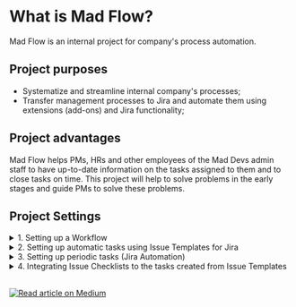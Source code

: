 # What is Mad Flow?
Mad Flow is an internal project for company's process automation.

## Project purposes
* Systematize and streamline internal company's processes;
* Transfer management processes to Jira and automate them using extensions (add-ons) and Jira functionality;

## Project advantages
Mad Flow helps PMs, HRs and other employees of the Mad Devs admin staff to have up-to-date information on the tasks assigned to them and to close tasks on time. This project will help to solve problems in the early stages and guide PMs to solve these problems.

## Project Settings

<details>
  <summary>1. Setting up a Workflow</summary>
  
  ### Setting up a Workflow
  Workflow regulates the movement of tasks in projects.

Workflow can be changed according to the ongoing project’s processes.

To get access to the Workflow's settings, you need to log in as a Jira Administrator and click on Project Settings (in the project’s window in which you're going to change the Workflow).

![Снимок экрана 2020-05-29 в 18 51 26](https://github.com/maddevsio/madflow/blob/master/pics/Screen%20Shot%202020-02-14%20at%2015.34.08.png)

Next step: click on Workflows

![Снимок экрана 2020-05-31 в 21 57 25](https://github.com/maddevsio/madflow/blob/master/pics/Screen%20Shot%202020-02-14%20at%2015.39.20.png)

You’ll see a window with the current workflow of our project. There are 4 available actions:

* Add a new workflow (add one of the classic workflows from Jira’s schemes or add another one from the marketplace).

* Change Workflow’s scheme (If you have more than one preset Workflow schemes in your base).

* View the current workflow as a text or diagram.

* Edit current workflow.

![Снимок экрана 2020-05-31 в 21 57 45](https://github.com/maddevsio/madflow/blob/master/pics/Screen%20Shot%202020-02-14%20at%2015.41.49.png)

Let’s move on to the editing. Press on the pencil icon. Jira will send you to the Workflow’s edit page.

On this page we can see the following:

* Workflow’s activation buttons (Publish changes; delete changes; View original).

* Workflow’s name editing field.

*  A button that can show how many projects are operating using the scheme.

* Switch the scheme’s form (diagram; text).

* Workflow’s export button.

* A field for directly configuring workflow elements.

![Снимок экрана 2020-05-31 в 21 58 00](https://github.com/maddevsio/madflow/blob/master/pics/Screen%20Shot%202020-02-14%20at%2016.04.40.png)

To change Workflow under the needs of a specific project, we recommend you to familiarize with Jira Atlassian’s oﬃcial documentations:

Working with workflows - https://confluence.atlassian.com/adminjiracloud/working-with-workflows-776636540.html

Advanced workflow configuration - https://confluence.atlassian.com/adminjiracloud/advanced-workflow-configuration776636620.html
</details>

<details>
  <summary>2. Setting up automatic tasks using Issue Templates for Jira</summary>
  
  ### Setting up automatic tasks using Issue Templates for Jira
  
  Add-on link: https://marketplace.atlassian.com/apps/1211044/issue-templates-for-jira?hosting=cloud&tab=overview
  Official documentation link: https://deviniti.com/support/addon/cloud/issue-templates/latest/getting-started/
  
  We have a need to periodically create tasks with similar content to any project. To avoid manually creating tasks, again and again, we use special add-ons for Jira. Issue Template enables us to create tasks from a template in a few clicks.
  So, to install add-on we need to go to Atlassian Marketplace, Jira Settings > Apps > Find new apps.

![Снимок экрана 2020-05-29 в 22 19 21](https://github.com/maddevsio/madflow/blob/master/pics/Screen%20Shot%202020-02-17%20at%2014.51.55.png)

![Снимок экрана 2020-05-29 в 22 19 21](https://github.com/maddevsio/madflow/blob/master/pics/Screen%20Shot%202020-02-17%20at%2014.52.33.png)

![Снимок экрана 2020-05-29 в 22 19 48](https://github.com/maddevsio/madflow/blob/master/pics/Screen%20Shot%202020-02-17%20at%2014.52.59.png)

Click on extension. You’ll see a pop up window, where you need to click on View app details.

![Снимок экрана 2020-05-29 в 22 20 08](https://github.com/maddevsio/madflow/blob/master/pics/Screen%20Shot%202020-02-17%20at%2015.10.18.png)

Then go to the expansion page in the Atlassian Marketplace. Here, click on Try it free or Buy it now. Note: Since the extension is paid, check its functionality first. You can use a 30-day free trial.

![Снимок экрана 2020-05-29 в 22 22 44](https://github.com/maddevsio/madflow/blob/master/pics/Screen%20Shot%202020-02-17%20at%2015.34.04.png)

Choose Cloud Jira from the list.

![Снимок экрана 2020-05-29 в 22 23 15](https://github.com/maddevsio/madflow/blob/master/pics/Screen%20Shot%202020-02-17%20at%2015.34.40.png)

Hooray! Add-on is installed.

![Снимок экрана 2020-05-29 в 22 23 56](https://github.com/maddevsio/madflow/blob/master/pics/Screen%20Shot%202020-02-17%20at%2015.34.56.png)

Let’s set up the add-on.
First of all we need to create a separate project where only templates will be placed. Let’s name it “Templates”.

![Снимок экрана 2020-05-29 в 22 26 52](https://github.com/maddevsio/madflow/blob/master/pics/Screen%20Shot%202020-02-21%20at%2014.10.50.png)

Then return to the add-on page and click on “Create Template (Basic)” button.

![Снимок экрана 2020-05-29 в 22 27 28](https://github.com/maddevsio/madflow/blob/master/pics/Screen%20Shot%202020-02-21%20at%2014.20.13.png)

Choose created by us project “Templates” as Template Repository.

![Снимок экрана 2020-05-29 в 22 27 47](https://github.com/maddevsio/madflow/blob/master/pics/Screen%20Shot%202020-02-21%20at%2014.22.33.png)

Then the program creates a body of an issue template in the “Templates” project.

Here we need to write the task which we want to automate by creating from templates. Write a title or description, choose task type and fill in all necessary parameters.

![Снимок экрана 2020-05-29 в 22 29 13](https://github.com/maddevsio/madflow/blob/master/pics/Screen%20Shot%202020-02-21%20at%2014.22.53.png)

Click on Create and our first template is done! 

Now we need to set extra settings in our project “Templates” right before using it.
Go to “Templates” Project Settings, click on Issue Templates.

![Снимок экрана 2020-05-29 в 22 33 03](https://github.com/maddevsio/madflow/blob/master/pics/Screen%20Shot%202020-02-21%20at%2014.27.06.png)

![Снимок экрана 2020-05-29 в 22 33 31](https://github.com/maddevsio/madflow/blob/master/pics/Screen%20Shot%202020-02-21%20at%2014.45.44.png)

There are three types of add-on settings: Manage Templates, Variables, Scopes.
In Manage Templates you can see every created issue-templates.

![Снимок экрана 2020-05-29 в 22 34 22](https://github.com/maddevsio/madflow/blob/master/pics/Screen%20Shot%202020-02-21%20at%2014.46.40.png)

In order to enable the display of the desired template, click on the pencil in the column Actions.

![Снимок экрана 2020-05-29 в 22 34 47](https://github.com/maddevsio/madflow/blob/master/pics/Screen%20Shot%202020-02-21%20at%2015.05.47.png)

Activate all switches: Make template selectable and Copy Subtasks (if it’s necessary copy subtasks).
In “Availability” settings choose projects where this template must be displayed.

![Снимок экрана 2020-05-29 в 22 35 15](https://github.com/maddevsio/madflow/blob/master/pics/Screen%20Shot%202020-02-21%20at%2015.08.51.png)

Click on Configure.

In “Scope” settings (list of the number of fields inherited when creating a task from a template) we need to add necessary fields “DEFAULT_SCOPE”s.

![Снимок экрана 2020-05-29 в 22 36 01](https://github.com/maddevsio/madflow/blob/master/pics/Screen%20Shot%202020-02-21%20at%2015.09.05.png)

Click on Configure.

In “Scope” settings (list of the number of fields inherited when creating a task from a template) we need to add necessary fields “DEFAULT_SCOPE”s.

![Снимок экрана 2020-05-29 в 22 37 57](https://github.com/maddevsio/madflow/blob/master/pics/Screen%20Shot%202020-02-21%20at%2015.27.03.png)

Congratulations we have just ended setting up all parameters and now we can begin to use our Issue Templates!
Go to a project in which we want to create a task from a template and in the side menu click on Create from Template tab. 

![Снимок экрана 2020-05-29 в 22 43 57](https://github.com/maddevsio/madflow/blob/master/pics/Screen%20Shot%202020-02-21%20at%2015.35.06.png)

№3 On the page that appears, enter in the fields:
* Project 
* Issue type 
* Template (Сhoose from the list of available templates for a project)

![Снимок экрана 2020-05-29 в 22 44 19](https://github.com/maddevsio/madflow/blob/master/pics/Screen%20Shot%202020-02-21%20at%2015.38.25.png)

Click on Next and go to “the body” of the template task.

![Снимок экрана 2020-05-29 в 22 44 47](https://github.com/maddevsio/madflow/blob/master/pics/Screen%20Shot%202020-02-21%20at%2015.41.15.png)

Click on “Create” and we get to the window of auto-generation of tasks and subtasks from the template.

![Снимок экрана 2020-05-29 в 22 45 06](https://github.com/maddevsio/madflow/blob/master/pics/Screen%20Shot%202020-02-21%20at%2015.41.27.png)

After that, we get to the project’s active board and see the task that was created from the template!

![Снимок экрана 2020-05-29 в 22 45 24](https://github.com/maddevsio/madflow/blob/master/pics/Screen%20Shot%202020-02-21%20at%2015.46.58.png)

Additionally: If you want to edit a template, you need to use changes in the body task of project “Templates” then when creating a task from the template, the tasks will be created and modified.
</details>

<details>
  <summary>3. Setting up periodic tasks (Jira Automation)</summary>
  
  ### Setting up periodic tasks (Jira Automation)
  
  Jira Automation can be used in many ways and can automate nearly everything in Jira. In this document, we described the process of creating periodic tasks and assigning them to a specific person.

Install the add-on in Jira. Go to the project in which we need to create periodic tasks. Go to the Project Settings > Project Automation.

![Снимок экрана 2020-05-29 в 22 50 43](https://github.com/maddevsio/madflow/blob/master/pics/Screen%20Shot%202020-03-03%20at%2018.35.01.png)

![Снимок экрана 2020-05-29 в 22 50 43](https://github.com/maddevsio/madflow/blob/master/pics/Screen%20Shot%202020-03-03%20at%2018.36.19.png)

![Снимок экрана 2020-05-29 в 22 51 17](https://github.com/maddevsio/madflow/blob/master/pics/Screen%20Shot%202020-03-03%20at%2018.47.12.png)

Choose Scheduled from the list, Scheduled - schedule a periodic task

![Снимок экрана 2020-05-29 в 22 51 32](https://github.com/maddevsio/madflow/blob/master/pics/Screen%20Shot%202020-03-03%20at%2018.50.25.png)

Choose – Cron expression and set the time frame. Cron setup documentation. 
On screenshot we set up the cron as follows – 0 0 5 25 * ? – (5 a.m., on the 25th of every month, any day of the week).
Further select “simply run the conditions and actions without providing issues” and click on the Save button.

![Снимок экрана 2020-05-29 в 22 51 51](https://github.com/maddevsio/madflow/blob/master/pics/Screen%20Shot%202020-03-03%20at%2018.52.27.png)

We need to choose the next component, which will perform according to the schedule configured above. Choose New action.

![Снимок экрана 2020-05-29 в 22 52 25](https://github.com/maddevsio/madflow/blob/master/pics/Screen%20Shot%202020-03-03%20at%2018.55.51.png)

Our next condition will be creation of the task – Create issue.

![Снимок экрана 2020-05-29 в 22 52 45](https://github.com/maddevsio/madflow/blob/master/pics/Screen%20Shot%202020-03-03%20at%2018.57.00.png)

In creation fields we enter the following data:
* Project
* Issue type
* Summary

Other fields like Assignee, Components, Due date etc., we add from the list “Choose fields to set…”
Fill in all the necessary fields and click on Save.

![Снимок экрана 2020-05-29 в 22 57 54](https://github.com/maddevsio/madflow/blob/master/pics/Screen%20Shot%202020-03-03%20at%2018.58.16.png)

Our automated task is created! All we need to do now is to indicate it’s name in Name your automation field and click on Turn it on.

![Снимок экрана 2020-05-29 в 22 58 45](https://github.com/maddevsio/madflow/blob/master/pics/Screen%20Shot%202020-03-03%20at%2019.03.22.png)

Further we return to the automation list and see the created Rule with New tag.

![Снимок экрана 2020-05-29 в 22 59 00](https://github.com/maddevsio/madflow/blob/master/pics/Screen%20Shot%202020-03-03%20at%2019.05.37.png)

We've just successfully created the simplest type of automation in Jira - a periodic task.

### Additionally

When creating a monthly task, you can set a value? by which the name of the month will be automatically set in the Summary task.
It is necessary to add ‘ ‘ ‘{{now.format(“MMMM”)}} ‘ ‘ ‘ in the task’s title:

![Снимок экрана 2020-05-29 в 22 59 19](https://github.com/maddevsio/madflow/blob/master/pics/Screen%20Shot%202020-03-06%20at%2014.57.17.png)

The created task will look the following way.

![Снимок экрана 2020-05-29 в 22 59 37](https://github.com/maddevsio/madflow/blob/master/pics/Screen%20Shot%202020-03-06%20at%2015.01.52.png)
</details>

<details>
  <summary>4. Integrating Issue Checklists to the tasks created from Issue Templates</summary>
  
  ### Integrating Issue Checklists to the tasks created from Issue Templates
  
  Plugin Issue Templates for Jira doesn’t allow to add checklists from Jira Checklists plugin. The problem was solved with the help of Jira Automation rules. 

Setup Instructions:
* Install extension – Issue Checklists Free 
* We should already have installed and configured – Issue Templates for Jira
* We should have created task-template with ready checklists in the project Templates (Issue Templates plugin)

![Снимок экрана 2020-05-29 в 23 08 39](https://user-images.githubusercontent.com/66111593/83286350-8f3c9280-a201-11ea-8a6f-ebbd5a1179e7.png)

In our next step, we need to go to the project in which we are going to use the task with checklists created from a template. Go to Project Automation in project settings.

![Снимок экрана 2020-05-29 в 23 08 02](https://user-images.githubusercontent.com/66111593/83286353-906dbf80-a201-11ea-9cd6-652f7b6ee560.png)

Now we need to configure the Automation Rule – a condition according to which, when creating a new task in a project,  by a certain label a checklist will be added to it. Set Automation Rule as follows:

![Снимок экрана 2020-05-29 в 23 07 22](https://user-images.githubusercontent.com/66111593/83286355-91065600-a201-11ea-9a56-cd4d3b3020a8.png)

Trigger - Issue created

Condition - JQL definition is equal to the project’s title + task label project = PM and labels = project_start and labels = preparation)

Action - Edit issue for value Checklist Content YAML

In the Checklist Content YAML field, insert the created checklist from the parent task with the checklist.

![Снимок экрана 2020-05-29 в 23 07 04](https://user-images.githubusercontent.com/66111593/83286357-919eec80-a201-11ea-8153-e15004867d2c.png)

Next, save and turn on Automation Rule

![Снимок экрана 2020-05-29 в 23 06 49](https://user-images.githubusercontent.com/66111593/83286358-919eec80-a201-11ea-9c13-8393e10b20b0.png)

Now when creating a task from the issue template Create from Template we will have a task created in a selected project + checklists attached to it.
</details>

<br/> 

[![Read article on Medium](https://user-images.githubusercontent.com/51479167/84348173-1f051800-abd6-11ea-8f4b-dd375da8fbb3.png)](https://blog.maddevs.io/how-to-automate-jira-mad-devs-experience-50c7836eec65?source=false---------0)
